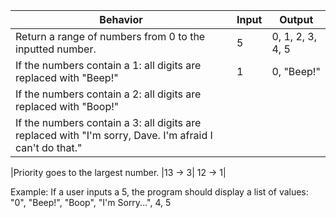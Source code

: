 |Behavior|Input|Output|
|-|-|-|
|Return a range of numbers from 0 to the inputted number.| 5 | 0,  1, 2, 3, 4, 5|
|If the numbers contain a 1: all digits are replaced with "Beep!"| 1 | 0, "Beep!"|
|If the numbers contain a 2: all digits are replaced with "Boop!"|
|If the numbers contain a 3: all digits are replaced with "I'm sorry, Dave. I'm afraid I can't do that."|

|Priority goes to the largest number. |13 -> 3| 12 -> 1|

Example: If a user inputs a 5, the program should display a list of values: "0", "Beep!", "Boop", "I'm Sorry...", 4, 5

